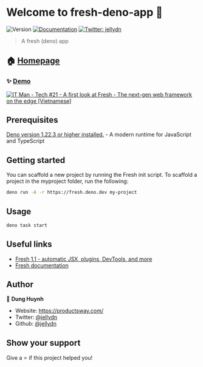 # Welcome to fresh-deno-app 👋

![Version](https://img.shields.io/badge/version-0.0.1-blue.svg?cacheSeconds=2592000)
[![Documentation](https://img.shields.io/badge/documentation-yes-brightgreen.svg)](https://fresh.deno.dev)
[![Twitter: jellydn](https://img.shields.io/twitter/follow/jellydn.svg?style=social)](https://twitter.com/jellydn)

> A fresh (deno) app

## 🏠 [Homepage](https://github.com/lucacasonato/fresh)
### ✨ [Demo](https://fresh-deno.productsway.com/)

[![IT Man - Tech #21 - A first look at Fresh - The next-gen web framework on the edge [Vietnamese]](https://i.ytimg.com/vi/d7CBpxbqtgA/hqdefault.jpg)](https://www.youtube.com/watch?v=d7CBpxbqtgA)

## Prerequisites

[Deno version 1.22.3 or higher installed.](https://deno.land/#installation) - A modern runtime for JavaScript and TypeScript

## Getting started
You can scaffold a new project by running the Fresh init script. To scaffold a project in the myproject folder, run the following:

```sh
deno run -A -r https://fresh.deno.dev my-project
```

## Usage

```sh
deno task start
```

## Useful links

- [Fresh 1.1 - automatic JSX, plugins, DevTools, and more](https://deno.com/blog/fresh-1.1)
- [Fresh documentation](https://fresh.deno.dev/docs/introduction)

## Author

👤 **Dung Huynh**

- Website: https://productsway.com/
- Twitter: [@jellydn](https://twitter.com/jellydn)
- Github: [@jellydn](https://github.com/jellydn)

## Show your support

Give a ⭐️ if this project helped you!

